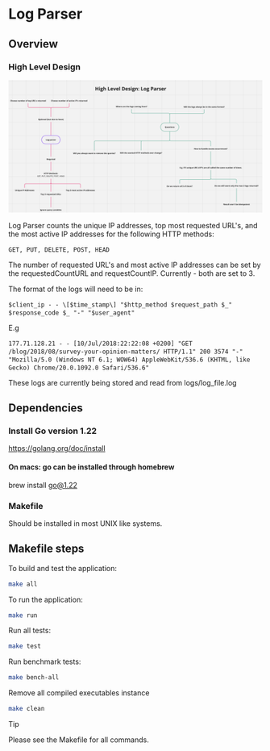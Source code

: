 # Log Parser

## Overview

### High Level Design

![docs/HLD.png](docs/HLD.png)

Log Parser counts the unique IP addresses, top most requested URL's, and the most active IP addresses for the following HTTP methods:

```text
GET, PUT, DELETE, POST, HEAD
```

The number of requested URL's and most active IP addresses can be set by the requestedCountURL and requestCountIP. Currently - both are set to 3.

The format of the logs will need to be in:

```text
$client_ip - - \[$time_stamp\] "$http_method $request_path $_" $response_code $_ "-" "$user_agent"
```

E.g

```text
177.71.128.21 - - [10/Jul/2018:22:22:08 +0200] "GET /blog/2018/08/survey-your-opinion-matters/ HTTP/1.1" 200 3574 "-" "Mozilla/5.0 (Windows NT 6.1; WOW64) AppleWebKit/536.6 (KHTML, like Gecko) Chrome/20.0.1092.0 Safari/536.6"
```

These logs are currently being stored and read from logs/log_file.log

## Dependencies

### Install Go version 1.22

<https://golang.org/doc/install>

#### On macs: go can be installed through homebrew

brew install go@1.22

### Makefile

Should be installed in most UNIX like systems.

## Makefile steps

To build and test the application:

```sh
make all
```

To run the application:

```sh
make run
```

Run all tests:

```sh
make test
```

Run benchmark tests:

```sh
make bench-all
```

Remove all compiled executables instance

```sh
make clean
```

> [!TIP]
Please see the Makefile for all commands.
